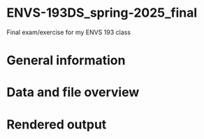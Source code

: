 # ENVS-193DS_spring-2025_final
Final exam/exercise for my ENVS 193 class

# General information 


# Data and file overview

# Rendered output
